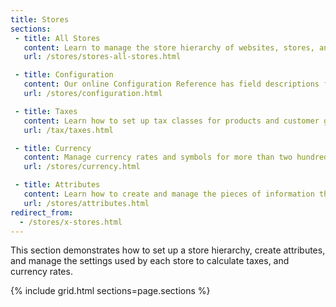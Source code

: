 ```yaml
---
title: Stores
sections:
 - title: All Stores
   content: Learn to manage the store hierarchy of websites, stores, and views. Manage taxes, and currency rates, and learn how attributes are used throughout the system. This section also links to a comprehensive configuration reference.
   url: /stores/stores-all-stores.html

 - title: Configuration
   content: Our online Configuration Reference has field descriptions for every setting.
   url: /stores/configuration.html

 - title: Taxes
   content: Learn how to set up tax classes for products and customer groups, and manage tax zones and rates according to the requirements of your locale.
   url: /tax/taxes.html

 - title: Currency
   content: Manage currency rates and symbols for more than two hundred countries around the world.
   url: /stores/currency.html

 - title: Attributes
   content: Learn how to create and manage the pieces of information that are used in product descriptions.
   url: /stores/attributes.html
redirect_from:
  - /stores/x-stores.html
---
```


This section demonstrates how to set up a store hierarchy, create attributes, and manage the settings used by each store to calculate taxes, and currency rates.

{% include grid.html sections=page.sections %}